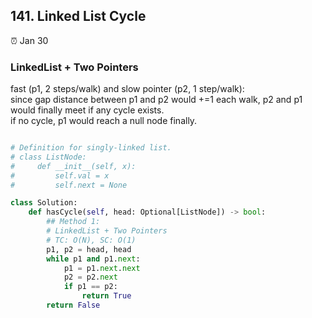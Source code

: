 ## 141. Linked List Cycle 

:alarm_clock: Jan 30

### LinkedList + Two Pointers

fast (p1, 2 steps/walk) and slow pointer (p2, 1 step/walk):\
since gap distance between p1 and p2 would +=1 each walk, p2 and p1 would finally meet if any cycle exists.\
if no cycle, p1 would reach a null node finally.

```python

# Definition for singly-linked list.
# class ListNode:
#     def __init__(self, x):
#         self.val = x
#         self.next = None

class Solution:
    def hasCycle(self, head: Optional[ListNode]) -> bool:
        ## Method 1:
        # LinkedList + Two Pointers
        # TC: O(N), SC: O(1)
        p1, p2 = head, head
        while p1 and p1.next:
            p1 = p1.next.next
            p2 = p2.next
            if p1 == p2:
                return True
        return False
        

```
